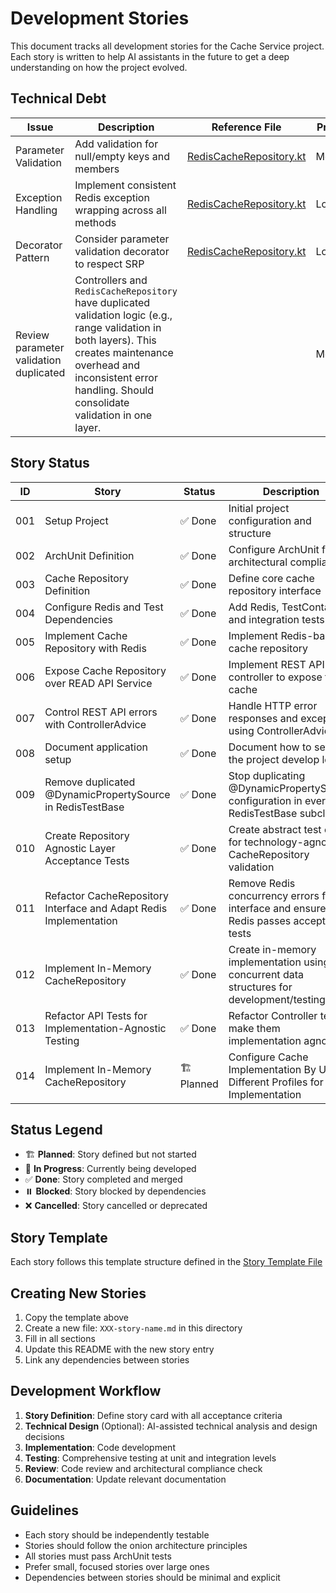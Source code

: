 # Development Stories

This document tracks all development stories for the Cache Service project. Each story is written to help AI
assistants in the future to get a deep understanding on how the project evolved.

## Technical Debt

| Issue                                  | Description                                                                                                                                                                                                                     | Reference File                                                                                                     | Priority |
|----------------------------------------|---------------------------------------------------------------------------------------------------------------------------------------------------------------------------------------------------------------------------------|--------------------------------------------------------------------------------------------------------------------|----------|
| Parameter Validation                   | Add validation for null/empty keys and members                                                                                                                                                                                  | [RedisCacheRepository.kt](../../src/main/kotlin/com/fsg/cacheservice/infrastructure/redis/RedisCacheRepository.kt) | Medium   |
| Exception Handling                     | Implement consistent Redis exception wrapping across all methods                                                                                                                                                                | [RedisCacheRepository.kt](../../src/main/kotlin/com/fsg/cacheservice/infrastructure/redis/RedisCacheRepository.kt) | Low      |
| Decorator Pattern                      | Consider parameter validation decorator to respect SRP                                                                                                                                                                          | [RedisCacheRepository.kt](../../src/main/kotlin/com/fsg/cacheservice/infrastructure/redis/RedisCacheRepository.kt) | Low      |
| Review parameter validation duplicated | Controllers and `RedisCacheRepository` have duplicated validation logic (e.g., range validation in both layers). This creates maintenance overhead and inconsistent error handling. Should consolidate validation in one layer. |                                                                                                                    | Medium   |  

## Story Status

| ID  | Story                                                             | Status      | Description                                                                              |
|-----|-------------------------------------------------------------------|-------------|------------------------------------------------------------------------------------------|
| 001 | Setup Project                                                     | ✅ Done      | Initial project configuration and structure                                              |
| 002 | ArchUnit Definition                                               | ✅ Done      | Configure ArchUnit for architectural compliance                                          |
| 003 | Cache Repository Definition                                       | ✅ Done      | Define core cache repository interface                                                   |
| 004 | Configure Redis and Test Dependencies                             | ✅ Done      | Add Redis, TestContainers and integration tests                                          |
| 005 | Implement Cache Repository with Redis                             | ✅ Done      | Implement Redis-based cache repository                                                   |
| 006 | Expose Cache Repository over READ API Service                     | ✅ Done      | Implement REST API controller to expose the cache                                        |
| 007 | Control REST API errors with ControllerAdvice                     | ✅ Done      | Handle HTTP error responses and exceptions using ControllerAdvice                        |
| 008 | Document application setup                                        | ✅ Done      | Document how to setup the project develop locally                                        |
| 009 | Remove duplicated @DynamicPropertySource in RedisTestBase         | ✅ Done      | Stop duplicating @DynamicPropertySource configuration in every RedisTestBase subclass    |
| 010 | Create Repository Agnostic Layer Acceptance Tests                 | ✅ Done      | Create abstract test class for technology-agnostic CacheRepository validation            |
| 011 | Refactor CacheRepository Interface and Adapt Redis Implementation | ✅ Done      | Remove Redis concurrency errors from interface and ensure Redis passes acceptance tests  |
| 012 | Implement In-Memory CacheRepository                               | ✅ Done      | Create in-memory implementation using concurrent data structures for development/testing |
| 013 | Refactor API Tests for Implementation-Agnostic Testing            | ✅ Done      | Refactor Controller test to make them implementation agnostic                            |
| 014 | Implement In-Memory CacheRepository                               | 🏗️ Planned | Configure Cache Implementation By Using Different Profiles for Each Implementation       |

## Status Legend

- 🏗️ **Planned**: Story defined but not started
- 🚧 **In Progress**: Currently being developed
- ✅ **Done**: Story completed and merged
- ⏸️ **Blocked**: Story blocked by dependencies
- ❌ **Cancelled**: Story cancelled or deprecated

## Story Template

Each story follows this template structure defined in the [Story Template File](000-story-template.md)

## Creating New Stories

1. Copy the template above
2. Create a new file: `XXX-story-name.md` in this directory
3. Fill in all sections
4. Update this README with the new story entry
5. Link any dependencies between stories

## Development Workflow

1. **Story Definition**: Define story card with all acceptance criteria
2. **Technical Design** (Optional): AI-assisted technical analysis and design decisions
3. **Implementation**: Code development
4. **Testing**: Comprehensive testing at unit and integration levels
5. **Review**: Code review and architectural compliance check
6. **Documentation**: Update relevant documentation

## Guidelines

- Each story should be independently testable
- Stories should follow the onion architecture principles
- All stories must pass ArchUnit tests
- Prefer small, focused stories over large ones
- Dependencies between stories should be minimal and explicit

